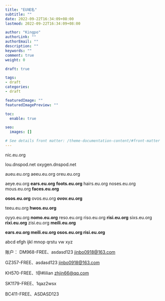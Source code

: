 ```yaml
---
title: "EU域名"
subtitle: ""
date: 2022-09-22T16:34:09+08:00
lastmod: 2022-09-22T16:34:09+08:00

author: "Kingpo"
authorLink: ""
authorEmail: ""
description: ""
keywords: ""
comment: true
weight: 0

draft: true

tags:
- draft
categories:
- draft

featuredImage: ""
featuredImagePreview: ""

toc:
  enable: true

seo:
  images: []

# See details front matter: /theme-documentation-content/#front-matter
---
```


<!--more-->

nic.eu.org

lou.dnspod.net
oxygen.dnspod.net

aueu.eu.org
aeeu.eu.org
oreu.eu.org

aeye.eu.org
**ears.eu.org**
**foots.eu.org**
hairs.eu.org
noses.eu.org
mous.eu.org
**faces.eu.org**

**osos.eu.org**
ovos.eu.org
**ovov.eu.org**

teeu.eu.org
**hwos.eu.org**

oyyo.eu.org
**nomo.eu.org**
reso.eu.org
riso.eu.org
**risi.eu.org**
sixs.eu.org
**rixi.eu.org**
zisi.eu.org
**meili.eu.org**

**ears.eu.org
meili.eu.org
osos.eu.org
risi.eu.org**

abcd efgh ijkl mnop qrstu vw xyz

账户：
DM968-FREE、asdasd123
jinbo0918@163.com

GZ357-FREE、asdasd123
jinbo0918@163.com

KH570-FREE、!@#lilian
zhjin66@qq.com

SK1179-FREE、1qaz2wsx


BC411-FREE、ASDASD123



